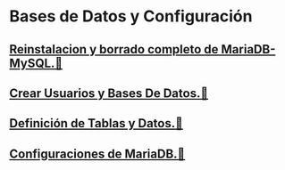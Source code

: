 # Bases de Datos y Configuración

## [Reinstalacion y borrado completo de MariaDB-MySQL.📖](./DesisntalarYBorradoMariaDB-MySQL.md)
## [Crear Usuarios y Bases De Datos.📖](./CrearUsuarioBaseDeDatos.md)
## [Definición de Tablas y Datos.📖](./CrearBaseDatosYTablas.md)
## [Configuraciones de MariaDB.📖](./ConfiguracionesMariaDB.md)